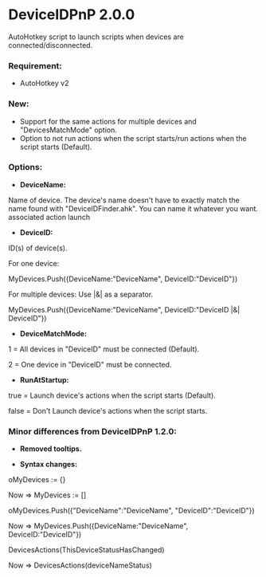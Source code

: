 # DeviceIDPnP 2.0.0
AutoHotkey script to launch scripts when devices are connected/disconnected.

### Requirement:
* AutoHotkey v2

### New:
* Support for the same actions for multiple devices and "DevicesMatchMode" option.
* Option to not run actions when the script starts/run actions when the script starts (Default).

### Options:

* **DeviceName:**

Name of device. The device's name doesn't have to exactly match the name found with "DeviceIDFinder.ahk". You can name it whatever you want.
associated action launch

* **DeviceID:**

ID(s) of device(s).

For one device:

MyDevices.Push({DeviceName:"DeviceName", DeviceID:"DeviceID"})

For multiple devices: Use |&| as a separator.

MyDevices.Push({DeviceName:"DeviceName", DeviceID:"DeviceID |&| DeviceID"})

* **DeviceMatchMode:**

1 = All devices in "DeviceID" must be connected (Default).

2 = One device in "DeviceID" must be connected.

* **RunAtStartup:**

true = Launch device's actions when the script starts (Default). 

false = Don't Launch device's actions when the script starts.


### Minor differences from DeviceIDPnP 1.2.0:
* **Removed tooltips.**

* **Syntax changes:**

oMyDevices := {} 

Now => MyDevices := []


oMyDevices.Push({"DeviceName":"DeviceName", "DeviceID":"DeviceID"}) 

Now => MyDevices.Push({DeviceName:"DeviceName", DeviceID:"DeviceID"})


DevicesActions(ThisDeviceStatusHasChanged) 

Now => DevicesActions(deviceNameStatus)
